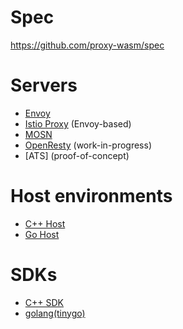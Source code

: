 # Spec

https://github.com/proxy-wasm/spec

# Servers

* [Envoy]
* [Istio Proxy] (Envoy-based)
* [MOSN]
* [OpenResty] (work-in-progress)
* [ATS] (proof-of-concept)

[Envoy]: https://github.com/envoyproxy/envoy
[Istio Proxy]: https://github.com/istio/proxy
[MOSN]: https://github.com/mosn/mosn
[OpenResty]: https://github.com/api7/wasm-nginx-module

# Host environments

* [C++ Host]
* [Go Host]

[C++ Host]: https://github.com/proxy-wasm/proxy-wasm-cpp-host
[Go Host]: https://github.com/mosn/proxy-wasm-go-host

# SDKs

* [C++ SDK]
* [golang(tinygo)]

[C++ SDK]: https://github.com/proxy-wasm/proxy-wasm-cpp-sdk
[golang(tinygo)]: https://github.com/tetratelabs/proxy-wasm-go-sdk
